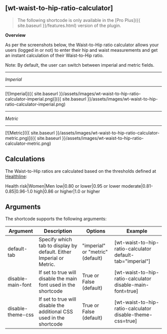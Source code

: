 ## [wt-waist-to-hip-ratio-calculator] 

> The following shortcode is only available in the [Pro Plus]({{ site.baseurl }}/features.html) version of the plugin.
 
**Overview** 

As per the screenshots below, the Waist-to-Hip ratio calculator allows your users (logged in or not) to enter their hip and waist measurements and get an instant calculation of their Waist-to-Hip ratio.   

Note: By default, the user can switch between imperial and metric fields.

***
*Imperial*

***

[![Imperial]({{ site.baseurl }}/assets/images/wt-waist-to-hip-ratio-calculator-imperial.png)]({{ site.baseurl }}/assets/images/wt-waist-to-hip-ratio-calculator-imperial.png)

***
*Metric*

***

[![Metric]({{ site.baseurl }}/assets/images/wt-waist-to-hip-ratio-calculator-metric.png)]({{ site.baseurl }}/assets/images/wt-waist-to-hip-ratio-calculator-metric.png)
    
## Calculations

The Waist-to-Hip ratios are calculated based on the thresholds defined at [Healthline](https://www.healthline.com/health/waist-to-hip-ratio#calculate):    
    
Health risk|Women|Men
low|0.80 or lower|0.95 or lower
moderate|0.81-0.85|0.96-1.0
high|0.86 or higher|1.0 or higher    
    
## Arguments    
The shortcode supports the following arguments:    
    
| Argument | Description | Options | Example |    
|--|--|--|--|    
|default-tab|Specify which tab to display by default. Either Imperial or Metric.|"imperial" or "metric" (default)|[wt-waist-to-hip-ratio-calculator default-tab="imperial"]
|disable-main-font|If set to true will disable the main font used in the shortcode|True or False (default)|[wt-waist-to-hip-ratio-calculator disable-main-font=true]
|disable-theme-css|If set to true will disable the additional CSS used in the shortcode|True or False (default)|[wt-waist-to-hip-ratio-calculator disable-theme-css=true]			